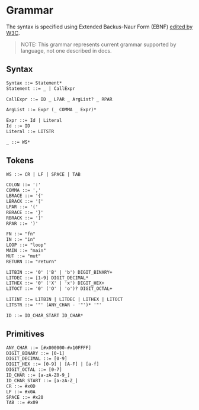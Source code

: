 # Grammar
The syntax is specified using Extended Backus-Naur Form (EBNF)
[edited by W3C](https://www.w3.org/TR/xml/#sec-notation).
> NOTE: This grammar represents current grammar supported by language, not one
> described in docs.

## Syntax
```txt
Syntax ::= Statement*
Statement ::= _ | CallExpr

CallExpr ::= ID _ LPAR _ ArgList? _ RPAR

ArgList ::= Expr (_ COMMA _ Expr)*

Expr ::= Id | Literal
Id ::= ID
Literal ::= LITSTR

_ ::= WS*
```

## Tokens
```txt
WS ::= CR | LF | SPACE | TAB

COLON ::= ':'
COMMA ::= ','
LBRACE ::= '{'
LBRACK ::= '['
LPAR ::= '('
RBRACE ::= '}'
RBRACK ::= ']'
RPAR ::= ')'

FN ::= "fn"
IN ::= "in"
LOOP ::= "loop"
MAIN ::= "main"
MUT ::= "mut"
RETURN ::= "return"

LITBIN ::= '0' ('B' | 'b') DIGIT_BINARY+
LITDEC ::= [1-9] DIGIT_DECIMAL*
LITHEX ::= '0' ('X' | 'x') DIGIT_HEX+
LITOCT ::= '0' ('O' | 'o')? DIGIT_OCTAL+

LITINT ::= LITBIN | LITDEC | LITHEX | LITOCT
LITSTR ::= '"' (ANY_CHAR - '"')* '"'

ID ::= ID_CHAR_START ID_CHAR*
```

## Primitives
```txt
ANY_CHAR ::= [#x000000-#x10FFFF]
DIGIT_BINARY ::= [0-1]
DIGIT_DECIMAL ::= [0-9]
DIGIT_HEX ::= [0-9] | [A-F] | [a-f]
DIGIT_OCTAL ::= [0-7]
ID_CHAR ::= [a-zA-Z0-9_]
ID_CHAR_START ::= [a-zA-Z_]
CR ::= #x0D
LF ::= #x0A
SPACE ::= #x20
TAB ::= #x09
```
